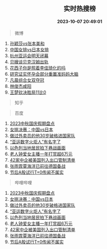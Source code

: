 <div align="center"><h2>实时热搜榜</h2><h4>2023-10-07 20:49:01</h4></div>

> 微博  

1. [孙颖莎vs张本美和](https://s.weibo.com/weibo?q=%E5%AD%99%E9%A2%96%E8%8E%8Evs%E5%BC%A0%E6%9C%AC%E7%BE%8E%E5%92%8C&t=31&band_rank=1&Refer=top)<br />
2. [中国女排vs日本女排](https://s.weibo.com/weibo?q=%E4%B8%AD%E5%9B%BD%E5%A5%B3%E6%8E%92vs%E6%97%A5%E6%9C%AC%E5%A5%B3%E6%8E%92&t=31&band_rank=2&Refer=top)<br />
3. [杭州亚运会明天闭幕](https://s.weibo.com/weibo?q=%23%E6%9D%AD%E5%B7%9E%E4%BA%9A%E8%BF%90%E4%BC%9A%E6%98%8E%E5%A4%A9%E9%97%AD%E5%B9%95%23&t=31&band_rank=3&Refer=top)<br />
4. [贝嫂谈贝克汉姆出轨](https://s.weibo.com/weibo?q=%23%E8%B4%9D%E5%AB%82%E8%B0%88%E8%B4%9D%E5%85%8B%E6%B1%89%E5%A7%86%E5%87%BA%E8%BD%A8%23&t=31&band_rank=4&Refer=top)<br />
5. [花西子你是照着李佳琦化的吗](https://s.weibo.com/weibo?q=%E8%8A%B1%E8%A5%BF%E5%AD%90%E4%BD%A0%E6%98%AF%E7%85%A7%E7%9D%80%E6%9D%8E%E4%BD%B3%E7%90%A6%E5%8C%96%E7%9A%84%E5%90%97&t=31&band_rank=5&Refer=top)<br />
6. [研究证实怀孕会部分重置准妈妈大脑](https://s.weibo.com/weibo?q=%23%E7%A0%94%E7%A9%B6%E8%AF%81%E5%AE%9E%E6%80%80%E5%AD%95%E4%BC%9A%E9%83%A8%E5%88%86%E9%87%8D%E7%BD%AE%E5%87%86%E5%A6%88%E5%A6%88%E5%A4%A7%E8%84%91%23&t=31&band_rank=6&Refer=top)<br />
7. [凡晨组合女双夺冠](https://s.weibo.com/weibo?q=%23%E5%87%A1%E6%99%A8%E7%BB%84%E5%90%88%E5%A5%B3%E5%8F%8C%E5%A4%BA%E5%86%A0%23&t=31&band_rank=7&Refer=top)<br />
8. [林俊杰咸阳](https://s.weibo.com/weibo?q=%E6%9E%97%E4%BF%8A%E6%9D%B0%E5%92%B8%E9%98%B3&t=31&band_rank=8&Refer=top)<br />
9. [王楚钦决胜局11比0](https://s.weibo.com/weibo?q=%23%E7%8E%8B%E6%A5%9A%E9%92%A6%E5%86%B3%E8%83%9C%E5%B1%8011%E6%AF%940%23&t=31&band_rank=9&Refer=top)<br />

> 知乎  


> 百度  

1. [2023中秋国庆假期盘点](https://www.baidu.com/s?wd=2023%E4%B8%AD%E7%A7%8B%E5%9B%BD%E5%BA%86%E5%81%87%E6%9C%9F%E7%9B%98%E7%82%B9&sa=fyb_news&rsv_dl=fyb_news)<br />
2. [女排决赛：中国vs日本](https://www.baidu.com/s?wd=%E5%A5%B3%E6%8E%92%E5%86%B3%E8%B5%9B%EF%BC%9A%E4%B8%AD%E5%9B%BDvs%E6%97%A5%E6%9C%AC&sa=fyb_news&rsv_dl=fyb_news)<br />
3. [做过外卖员的他30岁破格进国家队](https://www.baidu.com/s?wd=%E5%81%9A%E8%BF%87%E5%A4%96%E5%8D%96%E5%91%98%E7%9A%84%E4%BB%9630%E5%B2%81%E7%A0%B4%E6%A0%BC%E8%BF%9B%E5%9B%BD%E5%AE%B6%E9%98%9F&sa=fyb_news&rsv_dl=fyb_news)<br />
4. [“亚运数字火炬人”有名字了](https://www.baidu.com/s?wd=%E2%80%9C%E4%BA%9A%E8%BF%90%E6%95%B0%E5%AD%97%E7%81%AB%E7%82%AC%E4%BA%BA%E2%80%9D%E6%9C%89%E5%90%8D%E5%AD%97%E4%BA%86&sa=fyb_news&rsv_dl=fyb_news)<br />
5. [以色列当地居民拍下巷战画面](https://www.baidu.com/s?wd=%E4%BB%A5%E8%89%B2%E5%88%97%E5%BD%93%E5%9C%B0%E5%B1%85%E6%B0%91%E6%8B%8D%E4%B8%8B%E5%B7%B7%E6%88%98%E7%94%BB%E9%9D%A2&sa=fyb_news&rsv_dl=fyb_news)<br />
6. [老人钟爱女主播一年打赏超6万元](https://www.baidu.com/s?wd=%E8%80%81%E4%BA%BA%E9%92%9F%E7%88%B1%E5%A5%B3%E4%B8%BB%E6%92%AD%E4%B8%80%E5%B9%B4%E6%89%93%E8%B5%8F%E8%B6%856%E4%B8%87%E5%85%83&sa=fyb_news&rsv_dl=fyb_news)<br />
7. [42家中企被美国列入出口管制清单](https://www.baidu.com/s?wd=42%E5%AE%B6%E4%B8%AD%E4%BC%81%E8%A2%AB%E7%BE%8E%E5%9B%BD%E5%88%97%E5%85%A5%E5%87%BA%E5%8F%A3%E7%AE%A1%E5%88%B6%E6%B8%85%E5%8D%95&sa=fyb_news&rsv_dl=fyb_news)<br />
8. [张雨霏覃海洋已前往德国备战](https://www.baidu.com/s?wd=%E5%BC%A0%E9%9B%A8%E9%9C%8F%E8%A6%83%E6%B5%B7%E6%B4%8B%E5%B7%B2%E5%89%8D%E5%BE%80%E5%BE%B7%E5%9B%BD%E5%A4%87%E6%88%98&sa=fyb_news&rsv_dl=fyb_news)<br />
9. [节后A股试行T+0传闻不属实](https://www.baidu.com/s?wd=%E8%8A%82%E5%90%8EA%E8%82%A1%E8%AF%95%E8%A1%8CT%2B0%E4%BC%A0%E9%97%BB%E4%B8%8D%E5%B1%9E%E5%AE%9E&sa=fyb_news&rsv_dl=fyb_news)<br />

> 哔哩哔哩  

1. [2023中秋国庆假期盘点](https://www.baidu.com/s?wd=2023%E4%B8%AD%E7%A7%8B%E5%9B%BD%E5%BA%86%E5%81%87%E6%9C%9F%E7%9B%98%E7%82%B9&sa=fyb_news&rsv_dl=fyb_news)<br />
2. [女排决赛：中国vs日本](https://www.baidu.com/s?wd=%E5%A5%B3%E6%8E%92%E5%86%B3%E8%B5%9B%EF%BC%9A%E4%B8%AD%E5%9B%BDvs%E6%97%A5%E6%9C%AC&sa=fyb_news&rsv_dl=fyb_news)<br />
3. [做过外卖员的他30岁破格进国家队](https://www.baidu.com/s?wd=%E5%81%9A%E8%BF%87%E5%A4%96%E5%8D%96%E5%91%98%E7%9A%84%E4%BB%9630%E5%B2%81%E7%A0%B4%E6%A0%BC%E8%BF%9B%E5%9B%BD%E5%AE%B6%E9%98%9F&sa=fyb_news&rsv_dl=fyb_news)<br />
4. [“亚运数字火炬人”有名字了](https://www.baidu.com/s?wd=%E2%80%9C%E4%BA%9A%E8%BF%90%E6%95%B0%E5%AD%97%E7%81%AB%E7%82%AC%E4%BA%BA%E2%80%9D%E6%9C%89%E5%90%8D%E5%AD%97%E4%BA%86&sa=fyb_news&rsv_dl=fyb_news)<br />
5. [以色列当地居民拍下巷战画面](https://www.baidu.com/s?wd=%E4%BB%A5%E8%89%B2%E5%88%97%E5%BD%93%E5%9C%B0%E5%B1%85%E6%B0%91%E6%8B%8D%E4%B8%8B%E5%B7%B7%E6%88%98%E7%94%BB%E9%9D%A2&sa=fyb_news&rsv_dl=fyb_news)<br />
6. [老人钟爱女主播一年打赏超6万元](https://www.baidu.com/s?wd=%E8%80%81%E4%BA%BA%E9%92%9F%E7%88%B1%E5%A5%B3%E4%B8%BB%E6%92%AD%E4%B8%80%E5%B9%B4%E6%89%93%E8%B5%8F%E8%B6%856%E4%B8%87%E5%85%83&sa=fyb_news&rsv_dl=fyb_news)<br />
7. [42家中企被美国列入出口管制清单](https://www.baidu.com/s?wd=42%E5%AE%B6%E4%B8%AD%E4%BC%81%E8%A2%AB%E7%BE%8E%E5%9B%BD%E5%88%97%E5%85%A5%E5%87%BA%E5%8F%A3%E7%AE%A1%E5%88%B6%E6%B8%85%E5%8D%95&sa=fyb_news&rsv_dl=fyb_news)<br />
8. [张雨霏覃海洋已前往德国备战](https://www.baidu.com/s?wd=%E5%BC%A0%E9%9B%A8%E9%9C%8F%E8%A6%83%E6%B5%B7%E6%B4%8B%E5%B7%B2%E5%89%8D%E5%BE%80%E5%BE%B7%E5%9B%BD%E5%A4%87%E6%88%98&sa=fyb_news&rsv_dl=fyb_news)<br />
9. [节后A股试行T+0传闻不属实](https://www.baidu.com/s?wd=%E8%8A%82%E5%90%8EA%E8%82%A1%E8%AF%95%E8%A1%8CT%2B0%E4%BC%A0%E9%97%BB%E4%B8%8D%E5%B1%9E%E5%AE%9E&sa=fyb_news&rsv_dl=fyb_news)<br />
